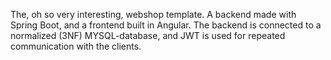 The, oh so very interesting, webshop template. A backend made with Spring Boot, and a frontend built in Angular. The backend is connected to a normalized (3NF) MYSQL-database, 
and JWT is used for repeated communication with the clients. 
